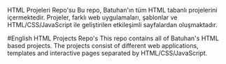 HTML Projeleri Repo'su
Bu repo, Batuhan'ın tüm HTML tabanlı projelerini içermektedir. Projeler, farklı web uygulamaları, şablonlar ve HTML/CSS/JavaScript ile geliştirilen etkileşimli sayfalardan oluşmaktadır.

#English
HTML Projects Repo's
This repo contains all of Batuhan's HTML based projects. The projects consist of different web applications, templates and interactive pages separated by HTML/CSS/JavaScript.
